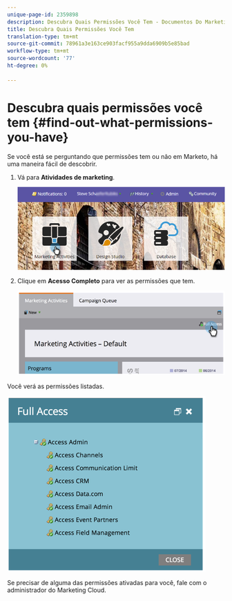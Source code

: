 ```yaml
---
unique-page-id: 2359898
description: Descubra Quais Permissões Você Tem - Documentos Do Marketing - Documentação Do Produto
title: Descubra Quais Permissões Você Tem
translation-type: tm+mt
source-git-commit: 78961a3e163ce903facf955a9dda6909b5e85bad
workflow-type: tm+mt
source-wordcount: '77'
ht-degree: 0%

---
```



# Descubra quais permissões você tem {#find-out-what-permissions-you-have}

Se você está se perguntando que permissões tem ou não em Marketo, há uma maneira fácil de descobrir.

1. Vá para **Atividades de marketing**.

   ![](assets/login-marketing-activities.png)

1. Clique em **Acesso Completo** para ver as permissões que tem.

   ![](assets/image2014-9-8-17-3a45-3a13.png)

Você verá as permissões listadas.

![](assets/image2014-9-8-17-3a45-3a23.png)

Se precisar de alguma das permissões ativadas para você, fale com o administrador do Marketing Cloud.
